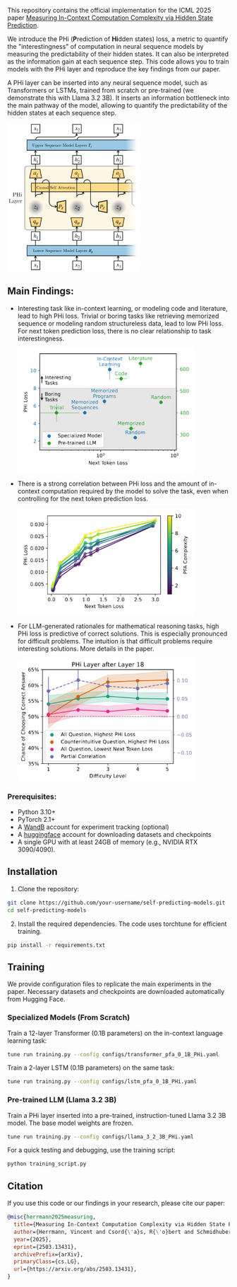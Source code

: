This repository contains the official implementation for the ICML 2025 paper [Measuring In-Context Computation Complexity via Hidden State Prediction](https://arxiv.org/abs/2503.13431).

We introduce the PHi (**P**rediction of **Hi**dden states) loss, a metric to quantify the "interestingness" of computation in neural sequence models by measuring the predictability of their hidden states. 
It can also be interpreted as the information gain at each sequence step.
This code allows you to train models with the PHi layer and reproduce the key findings from our paper.

A PHi layer can be inserted into any neural sequence model, such as Transformers or LSTMs, trained from scratch or pre-trained (we demonstrate this with Llama 3.2 3B).
It inserts an information bottleneck into the main pathway of the model, allowing to quantify the predictability of the hidden states at each sequence step.

<img src="assets/PHi_layer.png" width="300">

## Main Findings:

- Interesting task like in-context learning, or modeling code and literature, lead to high PHi loss.
  Trivial or boring tasks like retrieving memorized sequence or modeling random structureless data, lead to low PHi loss.
  For next token prediction loss, there is no clear relationship to task interestingness.

  <img src="assets/PHi_vs_next_token_loss.png" width="400">
- There is a strong correlation between PHi loss and the amount of in-context computation required by the model to solve the task, even when controlling for the next token prediction loss.

  <img src="assets/pfa_tokenwise_PHi.png" width="400">
- For LLM-generated rationales for mathematical reasoning tasks, high PHi loss is predictive of correct solutions. 
  This is especially pronounced for difficult problems. 
  The intuition is that difficult problems require interesting solutions. More details in the paper.

  <img src="assets/MATH_PHi_correctness.png" width="400">

### Prerequisites:
- Python 3.10+
- PyTorch 2.1+
- A [WandB](https://wandb.ai) account for experiment tracking (optional)
- A [huggingface](https://huggingface.co) account for downloading datasets and checkpoints
- A single GPU with at least 24GB of memory (e.g., NVIDIA RTX 3090/4090).

## Installation

1. Clone the repository:
```Bash
git clone https://github.com/your-username/self-predicting-models.git
cd self-predicting-models
```

2. Install the required dependencies. The code uses torchtune for efficient training.
```Bash
pip install -r requirements.txt
```

## Training

We provide configuration files to replicate the main experiments in the paper. Necessary datasets and checkpoints are downloaded automatically from Hugging Face.

### Specialized Models (From Scratch)

Train a 12-layer Transformer (0.1B parameters) on the in-context language learning task:
```bash
tune run training.py --config configs/transformer_pfa_0_1B_PHi.yaml
```

Train a 2-layer LSTM (0.1B parameters) on the same task:
```bash
tune run training.py --config configs/lstm_pfa_0_1B_PHi.yaml
```

### Pre-trained LLM (Llama 3.2 3B)

Train a PHi layer inserted into a pre-trained, instruction-tuned Llama 3.2 3B model. The base model weights are frozen.

```bash
tune run training.py --config configs/llama_3_2_3B_PHi.yaml
```

For a quick testing and debugging, use the training script:
```bash
python training_script.py
```

## Citation

If you use this code or our findings in your research, please cite our paper:
```bibtex
@misc{herrmann2025measuring,
  title={Measuring In-Context Computation Complexity via Hidden State Prediction},
  author={Herrmann, Vincent and Csord{\'a}s, R{\'o}bert and Schmidhuber, J{\"u}rgen},
  year={2025},
  eprint={2503.13431},
  archivePrefix={arXiv},
  primaryClass={cs.LG},
  url={https://arxiv.org/abs/2503.13431}, 
}
```


